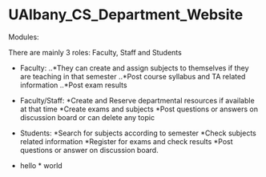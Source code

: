 # UAlbany_CS_Department_Website

Modules:
 
There are mainly 3 roles: Faculty, Staff and Students
* Faculty:
  ..*They can create and assign subjects to themselves if they are teaching in that semester
  ..*Post course syllabus and TA related information
  ..*Post exam results
* Faculty/Staff:
  *Create and Reserve departmental resources if available at that time
  *Create exams and subjects
  *Post questions or answers on discussion board or can delete any topic
* Students:
  *Search for subjects according to semester
  *Check subjects related information
  *Register for exams and check results
  *Post questions or answer on discussion board.

* hello *  world


